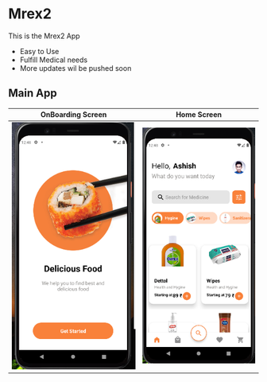 # Mrex2
This is the Mrex2 App

- Easy to Use
- Fulfill Medical needs
- More updates wil be pushed soon

## Main App

|                          OnBoarding Screen                        |                          Home Screen                          |  
| :-----------------------------------------------------------: | :-----------------------------------------------------------: 
![](/Screenshots/OnBoarding.png)| ![](/Screenshots/Home.png)| 

